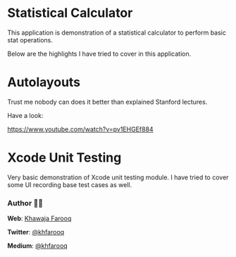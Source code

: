 # Statistical Calculator

This application is demonstration of a statistical calculator to perform basic stat operations.

Below are the highlights I have tried to cover in this application.

# Autolayouts
Trust me nobody can does it better than explained Stanford lectures. 

Have a look:

https://www.youtube.com/watch?v=pv1EHGEf884

# Xcode Unit Testing
Very basic demonstration of Xcode unit testing module. I have tried to cover some UI recording base test cases as well.

### Author 🙏🏻
**Web**: [Khawaja Farooq](http://khawajafarooq.github.io)

**Twitter**: [@khfarooq](https://twitter.com/khfarooq)

**Medium**: [@khfarooq](https://medium.com/@khfarooq)
